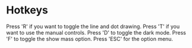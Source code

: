 # Hotkeys
Press 'R' if you want to toggle the line and dot drawing.
Press 'T' if you want to use the manual controls.
Press 'D' to toggle the dark mode.
Press 'F' to toggle the show mass option.
Press 'ESC' for the option menu.
